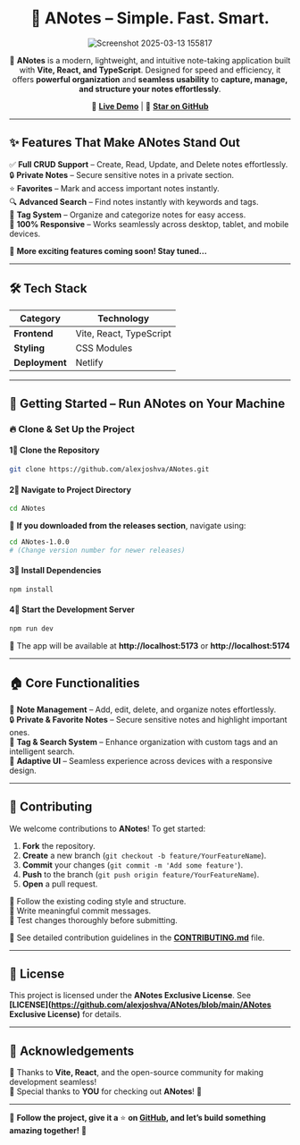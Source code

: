 <div align="center">

# 📝 ANotes – Simple. Fast. Smart.

![Screenshot 2025-03-13 155817](https://github.com/user-attachments/assets/926d909d-0c50-4926-b070-b17c87fcef8f)

🚀 **ANotes** is a modern, lightweight, and intuitive note-taking application built with **Vite, React, and TypeScript**. Designed for speed and efficiency, it offers **powerful organization** and **seamless usability** to **capture, manage, and structure your notes effortlessly**.

🔗 **[Live Demo](https://alexnotes.netlify.app/)** | 🌟 **[Star on GitHub](https://github.com/alexjoshva/ANotes)**

</div>

---

## ✨ Features That Make ANotes Stand Out  

✅ **Full CRUD Support** – Create, Read, Update, and Delete notes effortlessly.  
🔒 **Private Notes** – Secure sensitive notes in a private section.  
⭐ **Favorites** – Mark and access important notes instantly.  
🔍 **Advanced Search** – Find notes instantly with keywords and tags.  
🌂 **Tag System** – Organize and categorize notes for easy access.  
📱 **100% Responsive** – Works seamlessly across desktop, tablet, and mobile devices.  

💎 **More exciting features coming soon! Stay tuned...**  

---

## 🛠 Tech Stack  

| Category  | Technology |
|-----------|------------|
| **Frontend** | Vite, React, TypeScript |
| **Styling**  | CSS Modules |
| **Deployment** | Netlify |

---

## 🚀 Getting Started – Run ANotes on Your Machine  

### 🔥 **Clone & Set Up the Project**  

#### 1⃣ Clone the Repository  
```bash
git clone https://github.com/alexjoshva/ANotes.git
```

#### 2⃣ Navigate to Project Directory  
```bash
cd ANotes
```
📌 **If you downloaded from the releases section**, navigate using:  
```bash
cd ANotes-1.0.0  
# (Change version number for newer releases)
```

#### 3⃣ Install Dependencies  
```bash
npm install
```

#### 4⃣ Start the Development Server  
```bash
npm run dev
```
📌 The app will be available at **http://localhost:5173** or **http://localhost:5174**  

---

## 🏠 Core Functionalities  

📌 **Note Management** – Add, edit, delete, and organize notes effortlessly.  
🔒 **Private & Favorite Notes** – Secure sensitive notes and highlight important ones.  
🌂 **Tag & Search System** – Enhance organization with custom tags and an intelligent search.  
🌟 **Adaptive UI** – Seamless experience across devices with a responsive design.  

---

## 🤝 Contributing  

We welcome contributions to **ANotes**! To get started:

1. **Fork** the repository.
2. **Create** a new branch (`git checkout -b feature/YourFeatureName`).
3. **Commit** your changes (`git commit -m 'Add some feature'`).
4. **Push** to the branch (`git push origin feature/YourFeatureName`).
5. **Open** a pull request.

🔹 Follow the existing coding style and structure.  
🔹 Write meaningful commit messages.  
🔹 Test changes thoroughly before submitting.  

📜 See detailed contribution guidelines in the **[CONTRIBUTING.md](https://github.com/alexjoshva/ANotes/blob/main/CONTRIBUTING.md)** file.

---

## 🐝 License  

This project is licensed under the **ANotes Exclusive License**. See **[LICENSE](https://github.com/alexjoshva/ANotes/blob/main/ANotes Exclusive License)** for details.

---

## 🎉 Acknowledgements  

💙 Thanks to **Vite, React**, and the open-source community for making development seamless!  
🙌 Special thanks to **YOU** for checking out **ANotes**! 🚀  

---

📌 **Follow the project, give it a** ⭐ **on [GitHub](https://github.com/alexjoshva/ANotes), and let’s build something amazing together!** 🎯  
